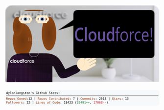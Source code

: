 <!-- 
Version 2.0.164
Built Fri Dec 06 2024 05:06:13 GMT+0000 (Coordinated Universal Time)
-->

<h1 align="center">
  <a href="https://github.com/dylanlangston/dylanlangston/tree/master/src" title="Click to View Source">
    <picture width="100%" alt="Dylan">
      <source media="(prefers-color-scheme: dark)" srcset="dylan-dark.svg?version=2.0.164">
      <img src="dylan-light.svg?version=2.0.164" alt="Dylan">
    </picture>
  </a>
</h1>

<div align="center">
  <picture width="100%" alt="Profile Info and Stats">
    <source media="(prefers-color-scheme: dark)" srcset="stats-dark.svg?version=2.0.164">
    <img src="stats-light.svg?version=2.0.164" alt="Profile Info and Stats">
  </picture>
</div>
